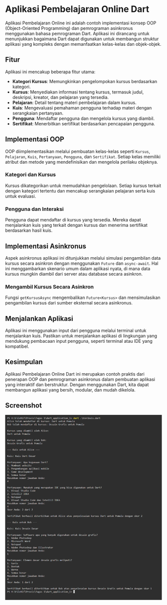 # Aplikasi Pembelajaran Online Dart

Aplikasi Pembelajaran Online ini adalah contoh implementasi konsep OOP (Object-Oriented Programming) dan pemrograman asinkronus menggunakan bahasa pemrograman Dart. Aplikasi ini dirancang untuk menunjukkan bagaimana Dart dapat digunakan untuk membangun struktur aplikasi yang kompleks dengan memanfaatkan kelas-kelas dan objek-objek.

## Fitur

Aplikasi ini mencakup beberapa fitur utama:

- **Kategori Kursus**: Memungkinkan pengelompokan kursus berdasarkan kategori.
- **Kursus**: Menyediakan informasi tentang kursus, termasuk judul, deskripsi, kreator, dan pelajaran yang tersedia.
- **Pelajaran**: Detail tentang materi pembelajaran dalam kursus.
- **Kuis**: Mengevaluasi pemahaman pengguna terhadap materi dengan serangkaian pertanyaan.
- **Pengguna**: Mendaftar pengguna dan mengelola kursus yang diambil.
- **Sertifikat**: Menerbitkan sertifikat berdasarkan pencapaian pengguna.

## Implementasi OOP

OOP diimplementasikan melalui pembuatan kelas-kelas seperti `Kursus`, `Pelajaran`, `Kuis`, `Pertanyaan`, `Pengguna`, dan `Sertifikat`. Setiap kelas memiliki atribut dan metode yang mendefinisikan dan mengelola perilaku objeknya.

### Kategori dan Kursus

Kursus dikategorikan untuk memudahkan pengelolaan. Setiap kursus terkait dengan kategori tertentu dan mencakup serangkaian pelajaran serta kuis untuk evaluasi.

### Pengguna dan Interaksi

Pengguna dapat mendaftar di kursus yang tersedia. Mereka dapat menjalankan kuis yang terkait dengan kursus dan menerima sertifikat berdasarkan hasil kuis.

## Implementasi Asinkronus

Aspek asinkronus aplikasi ini ditunjukkan melalui simulasi pengambilan data kursus secara asinkron dengan menggunakan `Future` dan `async-await`. Hal ini menggambarkan skenario umum dalam aplikasi nyata, di mana data kursus mungkin diambil dari server atau database secara asinkron.

### Mengambil Kursus Secara Asinkron

Fungsi `getKursusAsync` mengembalikan `Future<Kursus>` dan mensimulasikan pengambilan kursus dari sumber eksternal secara asinkronus.

## Menjalankan Aplikasi

Aplikasi ini menggunakan input dari pengguna melalui terminal untuk menjalankan kuis. Pastikan untuk menjalankan aplikasi di lingkungan yang mendukung pembacaan input pengguna, seperti terminal atau IDE yang kompatibel.

## Kesimpulan

Aplikasi Pembelajaran Online Dart ini merupakan contoh praktis dari penerapan OOP dan pemrograman asinkronus dalam pembuatan aplikasi yang interaktif dan berstruktur. Dengan menggunakan Dart, kita dapat membangun aplikasi yang bersih, modular, dan mudah dikelola.

## Screenshot
![Diagram Alur Aplikasi](bin/Screenshot/image.png "Diagram Alur Aplikasi Pembelajaran Online")
